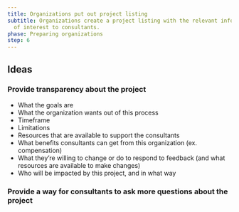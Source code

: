 ```yaml
---
title: Organizations put out project listing
subtitle: Organizations create a project listing with the relevant information
  of interest to consultants.
phase: Preparing organizations
step: 6
---
```

## Ideas

### Provide transparency about the project

* What the goals are
* What the organization wants out of this process
* Timeframe
* Limitations
* Resources that are available to support the consultants
* What benefits consultants can get from this organization (ex. compensation)
* What they’re willing to change or do to respond to feedback (and what resources are available to make changes)
* Who will be impacted by this project, and in what way

### Provide a way for consultants to ask more questions about the project
